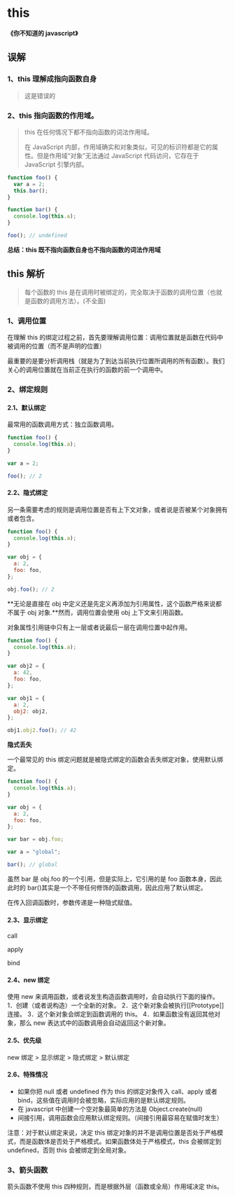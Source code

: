 # this

**《你不知道的 javascript》**

## 误解

### 1、this 理解成指向函数自身

> 这是错误的

### 2、this 指向函数的作用域。

> this 在任何情况下都不指向函数的词法作用域。
>
> 在 JavaScript 内部，作用域确实和对象类似，可见的标识符都是它的属性。但是作用域“对象”无法通过 JavaScript 代码访问，它存在于 JavaScript 引擎内部。

```javascript
function foo() {
  var a = 2;
  this.bar();
}

function bar() {
  console.log(this.a);
}

foo(); // undefined
```

**总结：this 既不指向函数自身也不指向函数的词法作用域**

## this 解析

> 每个函数的 this 是在调用时被绑定的，完全取决于函数的调用位置（也就是函数的调用方法）。(不全面)

### 1、调用位置

在理解 this 的绑定过程之前，首先要理解调用位置：调用位置就是函数在代码中被调用的位置（而不是声明的位置）

最重要的是要分析调用栈（就是为了到达当前执行位置所调用的所有函数）。我们关心的调用位置就在当前正在执行的函数的前一个调用中。

### 2、绑定规则

#### 2.1、默认绑定

最常用的函数调用方式：独立函数调用。

```javascript
function foo() {
  console.log(this.a);
}

var a = 2;

foo(); // 2
```

#### 2.2、隐式绑定

另一条需要考虑的规则是调用位置是否有上下文对象，或者说是否被某个对象拥有或者包含。

```javascript
function foo() {
  console.log(this.a);
}

var obj = {
  a: 2,
  foo: foo,
};

obj.foo(); // 2
```

**无论是直接在 obj 中定义还是先定义再添加为引用属性，这个函数严格来说都不属于 obj 对象.**然而，调用位置会使用 obj 上下文来引用函数。

对象属性引用链中只有上一层或者说最后一层在调用位置中起作用。

```javascript
function foo() {
  console.log(this.a);
}

var obj2 = {
  a: 42,
  foo: foo,
};

var obj1 = {
  a: 2,
  obj2: obj2,
};

obj1.obj2.foo(); // 42
```

**隐式丢失**

一个最常见的 this 绑定问题就是被隐式绑定的函数会丢失绑定对象，使用默认绑定。

```js
function foo() {
  console.log(this.a);
}

var obj = {
  a: 2,
  foo: foo,
};

var bar = obj.foo;

var a = "global";

bar(); // global
```

虽然 bar 是 obj.foo 的一个引用，但是实际上，它引用的是 foo 函数本身，因此此时的 bar()其实是一个不带任何修饰的函数调用，因此应用了默认绑定。

在传入回调函数时，参数传递是一种隐式赋值。

#### 2.3、显示绑定

call

apply

bind

#### 2.4、new 绑定

使用 new 来调用函数，或者说发生构造函数调用时，会自动执行下面的操作。
1．创建（或者说构造）一个全新的对象。
2．这个新对象会被执行[[Prototype]]连接。
3．这个新对象会绑定到函数调用的 this。
4．如果函数没有返回其他对象，那么 new 表达式中的函数调用会自动返回这个新对象。

#### 2.5、优先级

new 绑定 > 显示绑定 > 隐式绑定 > 默认绑定

#### 2.6、特殊情况

- 如果你把 null 或者 undefined 作为 this 的绑定对象传入 call、apply 或者 bind，这些值在调用时会被忽略，实际应用的是默认绑定规则。
- 在 javascript 中创建一个空对象最简单的方法是 Object.create(null)
- 间接引用，调用函数会应用默认绑定规则。（间接引用最容易在赋值时发生）

注意：对于默认绑定来说，决定 this 绑定对象的并不是调用位置是否处于严格模式，而是函数体是否处于严格模式。如果函数体处于严格模式，this 会被绑定到 undefined，否则 this 会被绑定到全局对象。

### 3、箭头函数

箭头函数不使用 this 四种规则，而是根据外层（函数或全局）作用域决定 this。
